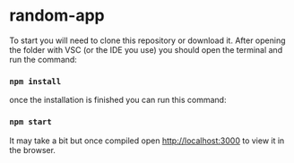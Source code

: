 # random-app

To start you will need to clone this repository or download it.
After opening the folder with VSC (or the IDE you use) you should open the terminal and run the command:
### `npm install`
once the installation is finished you can run this command:
### `npm start`

It may take a bit but once compiled open [http://localhost:3000](http://localhost:3000) to view it in the browser.




